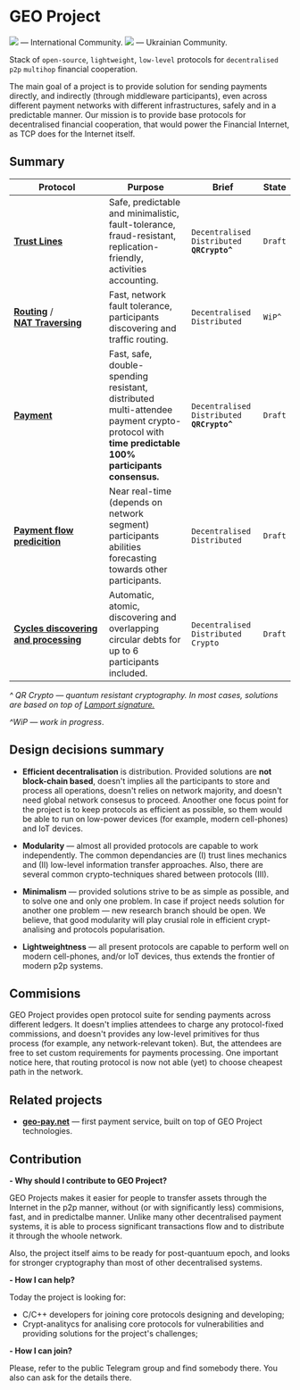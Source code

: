 # GEO Project
[<img src="https://camo.githubusercontent.com/aebd3cdcab53bdc6fbd1362bcc78a0812677c627/68747470733a2f2f706174726f6c617669612e6769746875622e696f2f74656c656772616d2d62616467652f666f6c6c6f772e706e67">](http://t.me/geopeopleeng) — International Community. [<img src="https://camo.githubusercontent.com/aebd3cdcab53bdc6fbd1362bcc78a0812677c627/68747470733a2f2f706174726f6c617669612e6769746875622e696f2f74656c656772616d2d62616467652f666f6c6c6f772e706e67">](http://https://t.me/geopeoplegroup) — Ukrainian Community.

Stack of `open-source`, `lightweight`, `low-level` protocols for `decentralised` `p2p` `multihop` financial cooperation.

The main goal of a project is to provide solution for sending payments directly, and indirectly (through middleware participants), even across different payment networks with different infrastructures, safely and in a predictable manner.
Our mission is to provide base protocols for decentralised financial cooperation, that would power the Financial Internet, as TCP does for the Internet itself.


## Summary
Protocol | Purpose | Brief| State
--- | --- | --- | ---
**[Trust&nbsp;Lines](todo)** | Safe, predictable and minimalistic,  fault-tolerance, fraud-resistant, replication-friendly, activities accounting. |  `Decentralised` `Distributed` **`QRCrypto^`** | `Draft`
**[Routing](todo)** / **[NAT&nbsp;Traversing](todo)** | Fast, network fault tolerance, participants discovering and traffic routing. | `Decentralised` `Distributed` | `WiP^`
**[Payment](todo)** | Fast, safe, double-spending resistant, distributed multi-attendee payment crypto-protocol with **time predictable 100% participants consensus.** | `Decentralised` `Distributed` **`QRCrypto^`** | `Draft`
**[Payment&nbsp;flow predicition](todo)** | Near real-time (depends on network segment) participants abilities forecasting towards other participants. | `Decentralised` `Distributed` | `Draft`
**[Cycles&nbsp;discovering and processing](todo)** | Automatic, atomic, discovering and overlapping circular debts for up to 6 participants included. | `Decentralised` `Distributed` `Crypto` | `Draft`
 
*^ QR Crypto — quantum resistant cryptography. In most cases, solutions are based on top of [Lamport signature.](https://en.wikipedia.org/wiki/Lamport_signature)*

*^WiP — work in progress*.


## Design decisions summary 
* **Efficient decentralisation** is distribution. Provided solutions are **not block-chain based**, doesn't implies all the participants to store and process all operations, doesn't relies on network majority, and doesn't need global network consesus to proceed. Anoother one focus point for the project is to keep protocols as efficient as possible, so them would be able to run on low-power devices (for example, modern cell-phones) and IoT devices.

* **Modularity** — almost all provided protocols are capable to work independently. The common dependancies are (I) trust lines mechanics and (II) low-level information transfer approaches. Also, there are several common crypto-techniques shared between protocols (III).

* **Minimalism** — provided solutions strive to be as simple as possible, and to solve one and only one problem. In case if project needs solution for another one problem — new research branch should be open. We believe, that good modularity will play crusial role in efficient crypt-analising and protocols popularisation. 

* **Lightweightness** — all present protocols are capable to perform well on modern cell-phones, and/or IoT devices, thus extends the frontier of modern p2p systems.


## Commisions
GEO Project provides open protocol suite for sending payments across different ledgers. It doesn't implies attendees to charge any protocol-fixed commissions, and doesn't provides any low-level primitives for thus process (for example, any network-relevant token). But, the attendees are free to set custom requirements for payments processing. One important notice here, that routing protocol is now not able (yet) to choose cheapest path in the network. 


## Related projects
* **[geo-pay.net](https://geo-pay.net)** — first payment service, built on top of GEO Project technologies.


## Contribution
**- Why should I contribute to GEO Project?**

GEO Projects makes it easier for people to transfer assets through the Internet in the p2p manner, without (or with significantly less) commisions, fast, and in predictalbe manner. Unlike many other decentralised payment systems, it is able to process significant transactions flow and to distribute it through the whoole network. 

Also, the project itself aims to be ready for post-quantuum epoch, and looks for stronger cryptography than most of other decentralised systems.

**- How I can help?**

Today the project is looking for:
* C/C++ developers for joining core protocols designing and developing;
* Crypt-analitycs for analising core protocols for vulnerabilities and providing solutions for the project's challenges;


**- How I can join?**

Please, refer to the public Telegram group and find somebody there. You also can ask for the details there.
